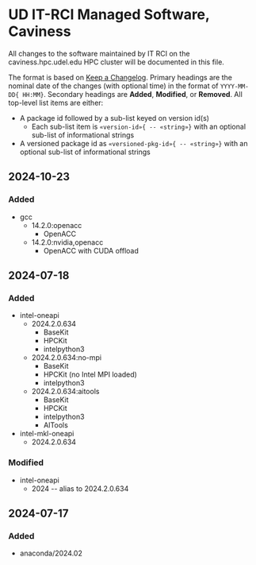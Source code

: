 # UD IT-RCI Managed Software, Caviness

All changes to the software maintained by IT RCI on the caviness.hpc.udel.edu HPC cluster will be documented in this file.

The format is based on [Keep a Changelog](https://keepachangelog.com/en/1.1.0/).  Primary headings are the nominal date of the changes (with optional time) in the format of `YYYY-MM-DD{ HH:MM}`.  Secondary headings are **Added**, **Modified**, or **Removed**.  All top-level list items are either:

- A package id followed by a sub-list keyed on version id(s)
    - Each sub-list item is `«version-id»{ -- «string»}` with an optional sub-list of informational strings
- A versioned package id as `«versioned-pkg-id»{ -- «string»}` with an optional sub-list of informational strings

## 2024-10-23

### Added
- gcc
    - 14.2.0:openacc
        - OpenACC
    - 14.2.0:nvidia,openacc
        - OpenACC with CUDA offload

## 2024-07-18

### Added
- intel-oneapi
    - 2024.2.0.634
        - BaseKit
        - HPCKit
        - intelpython3
    - 2024.2.0.634:no-mpi
        - BaseKit
        - HPCKit (no Intel MPI loaded)
        - intelpython3
    - 2024.2.0.634:aitools
        - BaseKit
        - HPCKit
        - intelpython3
        - AITools
- intel-mkl-oneapi
    - 2024.2.0.634

### Modified
- intel-oneapi
    - 2024 -- alias to 2024.2.0.634


## 2024-07-17

### Added
- anaconda/2024.02

